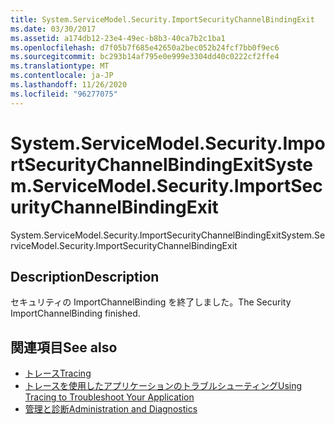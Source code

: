 ```yaml
---
title: System.ServiceModel.Security.ImportSecurityChannelBindingExit
ms.date: 03/30/2017
ms.assetid: a174db12-23e4-49ec-b8b3-40ca7b2c1ba1
ms.openlocfilehash: d7f05b7f685e42650a2bec052b24fcf7bb0f9ec6
ms.sourcegitcommit: bc293b14af795e0e999e3304dd40c0222cf2ffe4
ms.translationtype: MT
ms.contentlocale: ja-JP
ms.lasthandoff: 11/26/2020
ms.locfileid: "96277075"
---
```

# <a name="systemservicemodelsecurityimportsecuritychannelbindingexit"></a><span data-ttu-id="11e88-102">System.ServiceModel.Security.ImportSecurityChannelBindingExit</span><span class="sxs-lookup"><span data-stu-id="11e88-102">System.ServiceModel.Security.ImportSecurityChannelBindingExit</span></span>

<span data-ttu-id="11e88-103">System.ServiceModel.Security.ImportSecurityChannelBindingExit</span><span class="sxs-lookup"><span data-stu-id="11e88-103">System.ServiceModel.Security.ImportSecurityChannelBindingExit</span></span>  
  
## <a name="description"></a><span data-ttu-id="11e88-104">Description</span><span class="sxs-lookup"><span data-stu-id="11e88-104">Description</span></span>  

 <span data-ttu-id="11e88-105">セキュリティの ImportChannelBinding を終了しました。</span><span class="sxs-lookup"><span data-stu-id="11e88-105">The Security ImportChannelBinding finished.</span></span>  
  
## <a name="see-also"></a><span data-ttu-id="11e88-106">関連項目</span><span class="sxs-lookup"><span data-stu-id="11e88-106">See also</span></span>

- [<span data-ttu-id="11e88-107">トレース</span><span class="sxs-lookup"><span data-stu-id="11e88-107">Tracing</span></span>](index.md)
- [<span data-ttu-id="11e88-108">トレースを使用したアプリケーションのトラブルシューティング</span><span class="sxs-lookup"><span data-stu-id="11e88-108">Using Tracing to Troubleshoot Your Application</span></span>](using-tracing-to-troubleshoot-your-application.md)
- [<span data-ttu-id="11e88-109">管理と診断</span><span class="sxs-lookup"><span data-stu-id="11e88-109">Administration and Diagnostics</span></span>](../index.md)
